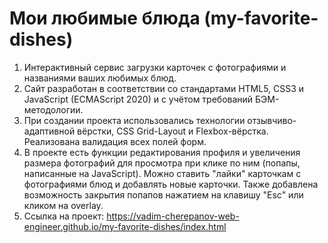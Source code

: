 # Мои любимые блюда (my-favorite-dishes)
1. Интерактивный сервис загрузки карточек с фотографиями и названиями ваших любимых блюд.
2. Сайт разработан в соответствии со стандартами HTML5, CSS3 и JavaScript (ECMAScript 2020) и с учётом требований БЭМ-методологии.
3. При создании проекта использовались технологии отзывчиво-адаптивной вёрстки, CSS Grid-Layout и Flexbox-вёрстка. Реализована валидация всех полей форм.
4. В проекте есть функции редактирования профиля и увеличения размера фотографий для просмотра при клике по ним (попапы, написанные на JavaScript). Можно ставить "лайки" карточкам с фотографиями блюд и добавлять новые карточки. Также добавлена возможность закрытия попапов нажатием на клавишу "Esc" или кликом на overlay.
5. Ссылка на проект: https://vadim-cherepanov-web-engineer.github.io/my-favorite-dishes/index.html